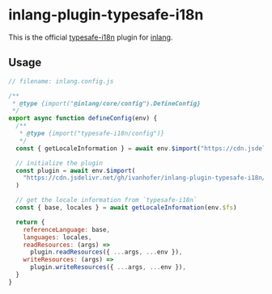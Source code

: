 # inlang-plugin-typesafe-i18n

This is the official [typesafe-i18n](https://github.com/ivanhofer/typesafe-i18n) plugin for [inlang](https://inlang.com).

## Usage

```js
// filename: inlang.config.js

/**
 * @type {import("@inlang/core/config").DefineConfig}
 */
export async function defineConfig(env) {
  /**
   * @type {import("typesafe-i18n/config")}
   */
  const { getLocaleInformation } = await env.$import("https://cdn.jsdelivr.net/npm/typesafe-i18n@5.20.0/config/index.mjs")

  // initialize the plugin
  const plugin = await env.$import(
    "https://cdn.jsdelivr.net/gh/ivanhofer/inlang-plugin-typesafe-i18n/dist/index.js"
  )

  // get the locale information from `typesafe-i18n`
  const { base, locales } = await getLocaleInformation(env.$fs)

  return {
    referenceLanguage: base,
    languages: locales,
    readResources: (args) =>
      plugin.readResources({ ...args, ...env }),
    writeResources: (args) =>
      plugin.writeResources({ ...args, ...env }),
  }
}

```